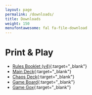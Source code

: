 ```yaml
---
layout: page
permalink: /downloads/
title: Downloads
weight: 150
menufontawesome: fal fa-file-download
---
```


# Print &amp; Play

* [Rules Booklet (v4)](pnp/v4-20190809/v4-20190809-rules-booklet.pdf){:target="_blank"}
* [Main Deck](pnp/v4-20190809/v4-20190809-main-deck.pdf){:target="_blank"}
* [Chaos Deck](pnp/v4-20190809/v4-20190809-chaos-deck.pdf){:target="_blank"}
* [Game Board](pnp/v4-20190809/v4-20190809-game-board.pdf){:target="_blank"}
* [Game Gox](pnp/v4-20190809/v4-20190809-box.pdf){:target="_blank"}
